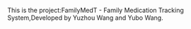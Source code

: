 This is the project:FamilyMedT - Family Medication Tracking System,Developed by Yuzhou Wang and Yubo Wang.

